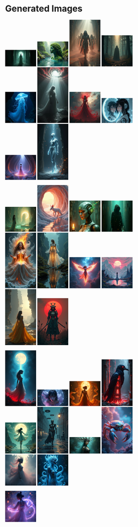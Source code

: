 # Generated Images



<img src="2025_06_19_01.png" width="100"/> <img src="2025_06_19_02.png" width="100"/> <img src="2025_06_19_03.png" width="100"/> <img src="2025_06_19_04.png" width="100"/> <img src="2025_06_19_05.png" width="100"/> <img src="2025_06_19_06.png" width="100"/> <img src="2025_06_19_07.png" width="100"/> <img src="2025_06_19_08.png" width="100"/> <img src="2025_06_19_09.png" width="100"/> <img src="2025_06_19_10.png" width="100"/>

<img src="2025_06_19_11.png" width="100"/> <img src="2025_06_19_12.png" width="100"/> <img src="2025_06_19_13.png" width="100"/> <img src="2025_06_19_14.png" width="100"/> <img src="2025_06_19_15.png" width="100"/> <img src="2025_06_19_16.png" width="100"/> <img src="2025_06_19_17.png" width="100"/> <img src="2025_06_19_18.png" width="100"/> <img src="2025_06_19_19.png" width="100"/> <img src="2025_06_19_20.png" width="100"/>

<img src="2025_06_19_21.png" width="100"/> <img src="2025_06_19_22.png" width="100"/> <img src="2025_06_19_23.png" width="100"/> <img src="2025_06_19_24.png" width="100"/> <img src="2025_06_19_25.png" width="100"/> <img src="2025_06_19_26.png" width="100"/> <img src="2025_06_19_27.png" width="100"/> <img src="2025_06_19_28.png" width="100"/> <img src="2025_06_19_29.png" width="100"/> <img src="2025_06_19_30.png" width="100"/>

<img src="2025_06_19_31.png" width="100"/>